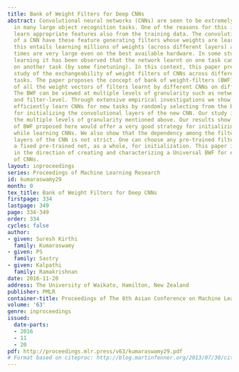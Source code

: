 ```yaml
---
title: Bank of Weight Filters for Deep CNNs
abstract: Convolutional neural networks (CNNs) are seen to be extremely effective
  in many large object recognition tasks. One of the reasons for this is that they
  learn appropriate features also from the training data. The convolutional layers
  of a CNN have these feature generating filters whose weights are learnt. However,
  this entails learning millions of weights (across different layers) and hence learning
  times are very large even on the best available hardware. In some studies in transfer
  learning it has been observed that the network learnt on one task can be reused
  on another task (by some finetuning). In this context, this paper presents a systematic
  study of the exchangeability of weight filters of CNNs across different object recognition
  tasks. The paper proposes the concept of bank of weight-filters (BWF) which consists
  of all the weight vectors of filters learnt by different CNNs on different tasks.
  The BWF can be viewed at multiple levels of granularity such as network-level, layer-level
  and filter-level. Through extensive empirical investigations we show that one can
  efficiently learn CNNs for new tasks by randomly selecting from the bank of filters
  for initializing the convolutional layers of the new CNN. Our study is done at all
  the multiple levels of granularity mentioned above. Our results show that the concept
  of BWF proposed here would offer a very good strategy for initializing the filters
  while learning CNNs. We also show that the dependency among the filters and the
  layers of the CNN is not strict. One can choose any pre-trained filter instead of
  a fixed pre-trained net, as a whole, for initialization. This paper is a first step
  in the direction of creating and characterizing a Universal BWF for efficient learning
  of CNNs.
layout: inproceedings
series: Proceedings of Machine Learning Research
id: kumaraswamy29
month: 0
tex_title: Bank of Weight Filters for Deep CNNs
firstpage: 334
lastpage: 349
page: 334-349
order: 334
cycles: false
author:
- given: Suresh Kirthi
  family: Kumaraswamy
- given: PS
  family: Sastry
- given: Kalpathi
  family: Ramakrishnan
date: 2016-11-20
address: The University of Waikato, Hamilton, New Zealand
publisher: PMLR
container-title: Proceedings of The 8th Asian Conference on Machine Learning
volume: '63'
genre: inproceedings
issued:
  date-parts:
  - 2016
  - 11
  - 20
pdf: http://proceedings.mlr.press/v63/kumaraswamy29.pdf
# Format based on citeproc: http://blog.martinfenner.org/2013/07/30/citeproc-yaml-for-bibliographies/
---
```

